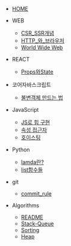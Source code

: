 * [HOME](/)
* WEB
    * [CSR_SSR개념](/WEB/CSR_SSR.md)
    * [HTTP_와_브라우저](/WEB/about_HTTP.md)
    * [World Wide Web](/WEB/WorldWideWeb.md)

* REACT
    * [Props와State](/REACT/Props와State.md)


* 코어자바스크립트
    * [불변객체 만드는 법](/JS/코어자바스크립트/data_type.md)

* JavaScript
    * [JS로 힙 구현](/JS/heap_by_JS.js)
    * [속성 접근자](/JS/property_accessors.md)
    * [호이스팅](/JS/코어자바스크립트/예제/hoisting.js)
    

* Python
    * [lamda란?](/Python/lambda.md)
    * [list함수들](/Python/list_func.md)

* git
    * [commit_rule](/GIT/commit형식.md)

* Algorithms
    * [README](/[프로그래머스]Algorithms/Algorithms.md)
    * [Stack-Queue](/[프로그래머스]Algorithms/stack-queue/python_stack_q.md)
    * [Sorting](/[프로그래머스]Algorithms/sorting.md)
    * [Heap](/[프로그래머스]Algorithms/heap.md)


